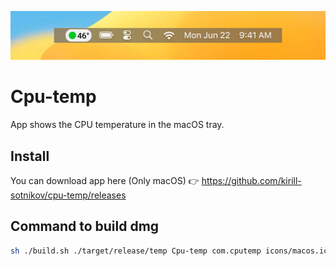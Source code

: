 ![](https://github.com/kirill-sotnikov/cpu-temp/blob/main/preview.jpg)

# Cpu-temp

App shows the CPU temperature in the macOS tray.

## Install

You can download app here (Only macOS) 👉 https://github.com/kirill-sotnikov/cpu-temp/releases

## Command to build dmg

```sh
sh ./build.sh ./target/release/temp Cpu-temp com.cputemp icons/macos.icns
```
